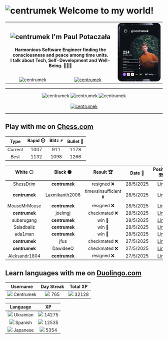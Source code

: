 <h1>
  <img
    src="https://emojis.slackmojis.com/emojis/images/1531849430/4246/blob-sunglasses.gif"
    width="30"
    alt="centrumek"
  />
  Welcome to my world!
</h1>

<table>
  <tbody>
    <tr>
      <td align="center" width="70%" colspan="2">
        <h2>
          <img
            src="https://raw.githubusercontent.com/MartinHeinz/MartinHeinz/master/wave.gif"
            width="30px"
            alt="centrumek"
          />
          I'm Paul Potaczała
        </h2>
        <h4>
          Harmonious Software Engineer finding the consciousness and peace among time units.
          <br/>
          I talk about Tech, Self-Development and Well-Being. 🌿🧘🚀
        </h4>
      </td>
      <td width="30%" rowspan="2">
        <a href="https://app.daily.dev/centrumek">
          <img
            src="./devcard.svg"
            alt="centrumek"
          />
        </a>
      </td>
    </tr>
    <tr align="center">
      <td>
        <img
          src="https://komarev.com/ghpvc/?username=centrumek&label=visitors&color=0e75b6&style=flat"
          alt="centrumek"
        >
      </td>
      <td>
        <a href="https://stackoverflow.com/users/14496012/centrumek">
          <img
            src="https://stackoverflow.com/users/flair/14496012.png?theme=dark"
            alt="centrumek"
          >
        </a>
      </td>
    </tr>
  </tbody>
</table>

---
<div align="center">
  <img 
    src="https://github-readme-stats.vercel.app/api?username=centrumek&show_icons=true&count_private=true&theme=dark&hide_border=true&hide=issues,contribs&bg_color=00000000"
    alt="centrumek"
  />
  <img
    src="https://github-readme-stats.vercel.app/api/top-langs/?username=centrumek&layout=compact&hide_border=true&theme=dark&bg_color=00000000&langs_count=6&exclude_repo=air-statistic-app"
    alt="centrumek"
  />
  <img 
    src="https://github-readme-streak-stats.herokuapp.com?user=centrumek&theme=dark&hide_border=true&background=FFFFFF00"
    alt="centrumek"
  />
  <br/>
  <br/>
  <a href="https://www.buymeacoffee.com/centrumek">
    <img
      src="https://cdn.buymeacoffee.com/buttons/v2/default-orange.png"
      height="50"
      width="210"
      alt="centrumek"
    />
  </a>
</div>

---

## Play with me on [Chess.com](https://www.chess.com/member/centrumek)

<div align="center">
<!--START_SECTION:chessStats-->
<!-- Automatically generated with https://github.com/Balastrong/chess-stats-action -->

| Type | Rapid ⏲️ | Blitz ⚡ | Bullet 🔫 |
|:---:|:---:|:---:|:---:|
| Current | 1007 | 911 | 1178 |
| Best | 1132 | 1098 | 1266 |

| White ⚪ | Black ⚫ | Result 🏆 | Date 📅 | Position 🗺️ | Type 🕕 |
|:---:|:---:|:---:|:---:|:---:|:---:|
| ShessDrim | **centrumek** | resigned ❌ | 28/5/2025 | <a href="http://www.ee.unb.ca/cgi-bin/tervo/fen.pl?select=2Q3k1/8/R7/3N2p1/8/1P4p1/P5KP/r7 b - - 0 40">Link</a> | Blitz |
| **centrumek** | Laxmikanth2006 | timevsinsufficient ⏸️ | 28/5/2025 | <a href="http://www.ee.unb.ca/cgi-bin/tervo/fen.pl?select=8/8/7b/2r5/K7/8/3k4/8 b - - 21 64">Link</a> | Blitz |
| MouseMrMouse | **centrumek** | resigned ❌ | 28/5/2025 | <a href="http://www.ee.unb.ca/cgi-bin/tervo/fen.pl?select=5rk1/5p1p/5p2/p3p3/1b1pB3/3P3P/1PP2PP1/R1R3K1 b - - 3 25">Link</a> | Blitz |
| **centrumek** | joelmgj | checkmated ❌ | 28/5/2025 | <a href="http://www.ee.unb.ca/cgi-bin/tervo/fen.pl?select=1r6/4kpq1/2p4p/2Pp4/2pKpP2/r3P2p/5Q1R/3R4 w - - 2 34">Link</a> | Blitz |
| subarugang | **centrumek** | win 🥇 | 28/5/2025 | <a href="http://www.ee.unb.ca/cgi-bin/tervo/fen.pl?select=2k5/1p4pp/2p3b1/P1P1n1p1/1P2P3/5P2/6rr/R4RK1 w - - 2 29">Link</a> | Blitz |
| Saladballz | **centrumek** | win 🥇 | 28/5/2025 | <a href="http://www.ee.unb.ca/cgi-bin/tervo/fen.pl?select=8/8/8/pR1P1Bp1/4Pr1p/1P1nkP2/P5KP/8 w - - 3 42">Link</a> | Blitz |
| ada1man | **centrumek** | win 🥇 | 28/5/2025 | <a href="http://www.ee.unb.ca/cgi-bin/tervo/fen.pl?select=rnbqkbnr/pp3ppp/2p5/5p2/4p2N/8/PPPP2PP/RNBQKB1R w KQkq - 0 6">Link</a> | Bullet |
| **centrumek** | jfus | checkmated ❌ | 27/5/2025 | <a href="http://www.ee.unb.ca/cgi-bin/tervo/fen.pl?select=8/b4pk1/5pp1/7p/2p3K1/2P4P/5q2/8 w - h6 0 38">Link</a> | Bullet |
| **centrumek** | DawideeQ | checkmated ❌ | 27/5/2025 | <a href="http://www.ee.unb.ca/cgi-bin/tervo/fen.pl?select=8/8/K1k5/8/8/8/8/r7 w - - 26 80">Link</a> | Blitz |
| Aleksandr1804 | **centrumek** | resigned ❌ | 27/5/2025 | <a href="http://www.ee.unb.ca/cgi-bin/tervo/fen.pl?select=8/2B1n1pR/4kp2/2p1p3/8/5P1P/5P2/6K1 b - - 0 34">Link</a> | Blitz |

<!--END_SECTION:chessStats-->
</div>

## Learn languages with me on [Duolingo.com](https://www.duolingo.com/profile/Centrumek)

<div align="center">
<!--START_SECTION:duolingoStats-->
<!-- Automatically generated with https://github.com/centrumek/duolingo-readme-stats-->

| Username | Day Streak | Total XP |
|:---:|:---:|:---:|
| <img src="https://raw.githubusercontent.com/centrumek/duolingo-readme-stats/main/assets/duolingo.png" height="12"> Centrumek | <img src="https://raw.githubusercontent.com/centrumek/duolingo-readme-stats/main/assets/streakinactive.svg" height="12"> 765 | <img src="https://raw.githubusercontent.com/centrumek/duolingo-readme-stats/main/assets/xp.svg" height="12"> 32128 | <img src="https://raw.githubusercontent.com/centrumek/duolingo-readme-stats/main/assets/xp.svg" height="12"> 0 |

| Language | XP |
|:---:|:---:|
| <img src="https://raw.githubusercontent.com/centrumek/duolingo-readme-stats/main/assets/langs/ukrainian.svg" height="12"> Ukrainian | <img src="https://raw.githubusercontent.com/centrumek/duolingo-readme-stats/main/assets/xp.svg" height="12"> 14275 |
| <img src="https://raw.githubusercontent.com/centrumek/duolingo-readme-stats/main/assets/langs/spanish.svg" height="12"> Spanish | <img src="https://raw.githubusercontent.com/centrumek/duolingo-readme-stats/main/assets/xp.svg" height="12"> 12535 |
| <img src="https://raw.githubusercontent.com/centrumek/duolingo-readme-stats/main/assets/langs/japanese.svg" height="12"> Japanese | <img src="https://raw.githubusercontent.com/centrumek/duolingo-readme-stats/main/assets/xp.svg" height="12"> 5354 |

<!--END_SECTION:duolingoStats-->
</div>
<!--
**centrumek/centrumek** is a ✨ _special_ ✨ repository because its `README.md` (this file) appears on your GitHub profile.

Here are some ideas to get you started:

- 🔭 I’m currently working on ...
- 🌱 I’m currently learning ...
- 👯 I’m looking to collaborate on ...
- 🤔 I’m looking for help with ...
- 💬 Ask me about ...
- 📫 How to reach me: ...
- 😄 Pronouns: ...
- ⚡ Fun fact: ...
-->
